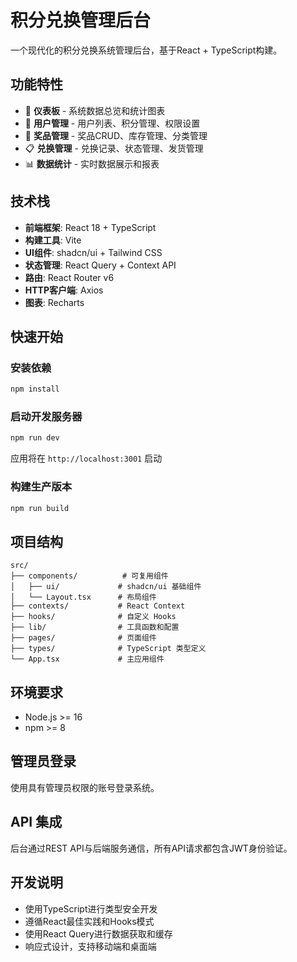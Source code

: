 # 积分兑换管理后台

一个现代化的积分兑换系统管理后台，基于React + TypeScript构建。

## 功能特性

- 🎯 **仪表板** - 系统数据总览和统计图表
- 👥 **用户管理** - 用户列表、积分管理、权限设置  
- 🎁 **奖品管理** - 奖品CRUD、库存管理、分类管理
- 📋 **兑换管理** - 兑换记录、状态管理、发货管理
- 📊 **数据统计** - 实时数据展示和报表

## 技术栈

- **前端框架**: React 18 + TypeScript
- **构建工具**: Vite
- **UI组件**: shadcn/ui + Tailwind CSS
- **状态管理**: React Query + Context API
- **路由**: React Router v6
- **HTTP客户端**: Axios
- **图表**: Recharts

## 快速开始

### 安装依赖

```bash
npm install
```

### 启动开发服务器

```bash
npm run dev
```

应用将在 `http://localhost:3001` 启动

### 构建生产版本

```bash
npm run build
```

## 项目结构

```
src/
├── components/          # 可复用组件
│   ├── ui/             # shadcn/ui 基础组件
│   └── Layout.tsx      # 布局组件
├── contexts/           # React Context
├── hooks/              # 自定义 Hooks
├── lib/                # 工具函数和配置
├── pages/              # 页面组件
├── types/              # TypeScript 类型定义
└── App.tsx             # 主应用组件
```

## 环境要求

- Node.js >= 16
- npm >= 8

## 管理员登录

使用具有管理员权限的账号登录系统。

## API 集成

后台通过REST API与后端服务通信，所有API请求都包含JWT身份验证。

## 开发说明

- 使用TypeScript进行类型安全开发
- 遵循React最佳实践和Hooks模式
- 使用React Query进行数据获取和缓存
- 响应式设计，支持移动端和桌面端